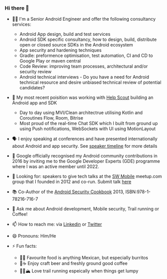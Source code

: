 ### Hi there 👋

- 🧑‍💻 I'm a Senior Android Engineer and offer the following consultancy services:
  - Android App design, build and test services
  - Android SDK specific consultancy, how to design, build, distribute open or closed source SDKs in the Android ecosystem
  - App security and hardening techniques
  - Gradle: preformence optimisation, test automation, CI and CD to Google Play or maven central
  - Code Review: improving team processes, architectural and/or security review
  - Android technical interviews - Do you have a need for Android technical resource and desire unbiased technical review of potential candidates?

- 🔭 My most recent poisition was working with [Help Scout](https://github.com/helpscout) building an Android app and SDK
  - Day to day using MVI/Clean architectrue utilising Kotlin and Coroutines Flow, Room, Bitrise
  - Most proud of the real-time Chat SDK which I built from ground up using Push notifications, WebSockets with UI using MotionLayout
- 🗣 I enjoy speaking at conferences and have presented internationally about Android and app security. See [speaker timeline](./speaker_timeline.md) for more details
- 🎉 Google officially recognised my Android community contributions in 2016 by inviting me to the Google Developer Experts (GDE) programme where I was an active member until 2022.

- 👀 Looking for: speakers to give tech talks at the [SW Mobile](https://www.meetup.com/swmobile/) meetup.com group that I founded in 2012 and co-run. Submit talk [here](https://docs.google.com/forms/d/e/1FAIpQLSc_NeuxT_Tmo01pwu0CKbffLJUeyczkmEwXMs1rBFxlncfgKQ/viewform)

- 📚 Co-Author of the [Android Security Cookbook](https://www.packtpub.com/product/android-security-cookbook/9781782167167) 2013, ISBN:978-1-78216-716-7
- 💬 Ask me about Android development, Mobile security,  Trail running or Coffee!  
- 📫 How to reach me: via [Linkedin](https://www.linkedin.com/in/scottbown/) or [Twitter](https://twitter.com/scottyab) 
- 😄 Pronouns: Him/He
- ⚡ Fun facts: 
  - 🌯🌮 Favourite food is anything Mexican, but especially burritos 
  - 🍻☕️ Enjoy craft beer and freshly ground good coffee
  - 🏃‍♂️🏔 Love trail running espeically when things get lumpy
